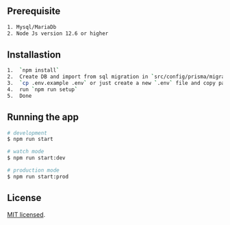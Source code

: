 ## Prerequisite

```bash
1. Mysql/MariaDb
2. Node Js version 12.6 or higher
```

## Installastion

```bash
1.	`npm install`
2.	Create DB and import from sql migration in `src/config/prisma/migration` 
3.	`cp .env.example .env` or just create a new `.env` file and copy paste from `.env.example`
4. 	run `npm run setup`
5.	Done
```

## Running the app

```bash
# development
$ npm run start

# watch mode
$ npm run start:dev

# production mode
$ npm run start:prod
```

## License

[MIT licensed](LICENSE).
